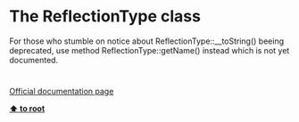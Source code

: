 # The ReflectionType class




<div class="phpcode"><span class="html">
For those who stumble on notice about ReflectionType::__toString() beeing deprecated, use method ReflectionType::getName() instead which is not yet documented.</span>
</div>
  

#

[Official documentation page](https://www.php.net/manual/en/class.reflectiontype.php)

**[⬆ to root](/)**